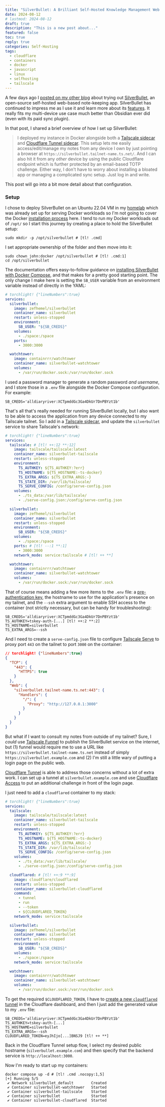 ```yaml
---
title: "SilverBullet: A Brilliant Self-Hosted Knowledge Management Web App"
date: 2024-08-12
# lastmod: 2024-08-12
draft: true
description: "This is a new post about..."
featured: false
toc: true
reply: true
categories: Self-Hosting
tags:
  - cloudflare
  - containers
  - docker
  - javascript
  - linux
  - selfhosting
  - tailscale
---
```


A few days ago I [posted on my other blog](https://srsbsns.lol/is-silverbullet-the-note-keeping-silver-bullet/) about trying out [SilverBullet](https://silverbullet.md), an open-source self-hosted web-based note-keeping app. SilverBullet has continued to impress me as I use it and learn more about its [features](https://silverbullet.md/SilverBullet@1992). It really fits my multi-device use case much better than Obsidian ever did (even with its paid sync plugin).

In that post, I shared a brief overview of how I set up SilverBullet:

> I deployed my instance in Docker alongside both a [Tailscale sidecar](/tailscale-serve-docker-compose-sidecar/) and [Cloudflare Tunnel sidecar](/publish-services-cloudflare-tunnel/). This setup lets me easily access/edit/manage my notes from any device I own by just pointing a browser at `https://silverbullet.tailnet-name.ts.net/`. And I can also hit it from any *other* device by using the public Cloudflare endpoint which is further protected by an email-based TOTP challenge. Either way, I don't have to worry about installing a bloated app or managing a complicated sync setup. Just log in and write.

This post will go into a bit more detail about that configuration.

### Setup
I chose to deploy SilverBullet on an Ubuntu 22.04 VM in my [homelab](/homelab/) which was already set up for serving Docker workloads so I'm not going to cover the Docker [installation process](https://docs.docker.com/engine/install/ubuntu/) here. I tend to run my Docker workloads out of `/opt/` so I start this journey by creating a place to hold the SilverBullet setup:

```shell
sudo mkdir -p /opt/silverbullet # [tl! .cmd]
```

I set appropriate ownership of the folder and then move into it:

```shell
sudo chown john:docker /opt/silverbullet # [tl! .cmd:1]
cd /opt/silverbullet
```

The documentation offers easy-to-follow guidance on [installing SilverBullet with Docker Compose](https://silverbullet.md/Install/Docker), and that makes for a pretty good starting point. The only change I make here is setting the `SB_USER` variable from an environment variable instead of directly in the YAML:

```yaml
# torchlight! {"lineNumbers":true}
services:
  silverbullet:
    image: zefhemel/silverbullet
    container_name: silverbullet
    restart: unless-stopped
    environment:
      SB_USER: "${SB_CREDS}"
    volumes:
      - ./space:/space
    ports:
      - 3000:3000

  watchtower:
    image: containrrr/watchtower
    container_name: silverbullet-watchtower
    volumes:
      - /var/run/docker.sock:/var/run/docker.sock
```

I used a password manager to generate a random password *and username*, and I store those in a `.env` file alongside the Docker Compose configuration. For example:

```text
SB_CREDS='alldiaryriver:XCTpmddGc3Ga4DkUr7DnPBYzt1b'
```

That's all that's really needed for running SilverBullet locally, but I also want to be able to access the application from any device connected to my Tailscale tailnet. So I add in a [Tailscale sidecar](/tailscale-serve-docker-compose-sidecar/#compose-configuration), and update the `silverbullet` service to share Tailscale's network:

```yaml
# torchlight! {"lineNumbers":true}
services:
  tailscale: # [tl! ++:12 **:12]
    image: tailscale/tailscale:latest
    container_name: silverbullet-tailscale
    restart: unless-stopped
    environment:
      TS_AUTHKEY: ${TS_AUTHKEY:?err}
      TS_HOSTNAME: ${TS_HOSTNAME:-ts-docker}
      TS_EXTRA_ARGS: ${TS_EXTRA_ARGS:-}
      TS_STATE_DIR: /var/lib/tailscale/
      TS_SERVE_CONFIG: /config/serve-config.json
    volumes:
      - ./ts_data:/var/lib/tailscale/
      - ./serve-config.json:/config/serve-config.json

  silverbullet:
    image: zefhemel/silverbullet
    container_name: silverbullet
    restart: unless-stopped
    environment:
      SB_USER: "${SB_CREDS}"
    volumes:
      - ./space:/space
    ports: # [tl! --:1 **:1]
      - 3000:3000
    network_mode: service:tailscale # [tl! ++ **]

  watchtower:
    image: containrrr/watchtower
    container_name: silverbullet-watchtower
    volumes:
      - /var/run/docker.sock:/var/run/docker.sock
```

That of course means adding a few more items to the `.env` file: a [pre-authentication key](https://tailscale.com/kb/1085/auth-keys), the hostname to use for the application's presence on my tailnet, and the `--ssh` extra argument to enable SSH access to the container (not strictly necessary, but can be handy for troubleshooting):

```text
SB_CREDS='alldiaryriver:XCTpmddGc3Ga4DkUr7DnPBYzt1b'
TS_AUTHKEY=tskey-auth-[...] [tl! ++:2 **:2]
TS_HOSTNAME=silverbullet
TS_EXTRA_ARGS=--ssh
```

And I need to create a `serve-config.json` file to configure [Tailscale Serve](/tailscale-ssh-serve-funnel/#tailscale-serve) to proxy port `443` on the tailnet to port `3000` on the container:

```json
// torchlight! {"lineNumbers":true}
{
  "TCP": {
    "443": {
      "HTTPS": true
    }
  },
  "Web": {
    "silverbullet.tailnet-name.ts.net:443": {
      "Handlers": {
        "/": {
          "Proxy": "http://127.0.0.1:3000"
        }
      }
    }
  }
}
```

But what if I want to consult my notes from outside of my tailnet? Sure, I *could* use [Tailscale Funnel](/tailscale-ssh-serve-funnel/#tailscale-funnel) to publish the SilverBullet service on the internet, but (1) funnel would require me to use a URL like `https://silverbullet.tailnet-name.ts.net` instead of simply `https://silverbullet.example.com` and (2) I'm still a little wary of putting a login page on the public web.

[Cloudflare Tunnel](/publish-services-cloudflare-tunnel/) is able to address those concerns without a lot of extra work. I can set up a tunnel at `silverbullet.example.com` and use [Cloudflare Access](https://developers.cloudflare.com/cloudflare-one/applications/configure-apps/) to put an additional challenge in front of the login page.

I just need to add a `cloudflared` container to my stack:

```yaml
# torchlight! {"lineNumbers":true}
services:
  tailscale:
    image: tailscale/tailscale:latest
    container_name: silverbullet-tailscale
    restart: unless-stopped
    environment:
      TS_AUTHKEY: ${TS_AUTHKEY:?err}
      TS_HOSTNAME: ${TS_HOSTNAME:-ts-docker}
      TS_EXTRA_ARGS: ${TS_EXTRA_ARGS:-}
      TS_STATE_DIR: /var/lib/tailscale/
      TS_SERVE_CONFIG: /config/serve-config.json
    volumes:
      - ./ts_data:/var/lib/tailscale/
      - ./serve-config.json:/config/serve-config.json

  cloudflared: # [tl! ++:9 **:9]
    image: cloudflare/cloudflared
    restart: unless-stopped
    container_name: silverbullet-cloudflared
    command:
      - tunnel
      - run
      - --token
      - ${CLOUDFLARED_TOKEN}
    network_mode: service:tailscale

  silverbullet:
    image: zefhemel/silverbullet
    container_name: silverbullet
    restart: unless-stopped
    environment:
      SB_USER: "${SB_CREDS}"
    volumes:
      - ./space:/space
    network_mode: service:tailscale

  watchtower:
    image: containrrr/watchtower
    container_name: silverbullet-watchtower
    volumes:
      - /var/run/docker.sock:/var/run/docker.sock
```

To get the required `$CLOUDFLARED_TOKEN`, I have to [create a new `cloudflared` tunnel](https://developers.cloudflare.com/cloudflare-one/connections/connect-networks/get-started/create-remote-tunnel/) in the Cloudflare dashboard, and then I just add the generated value to my `.env` file:

```text
SB_CREDS='alldiaryriver:XCTpmddGc3Ga4DkUr7DnPBYzt1b'
TS_AUTHKEY=tskey-auth-[...]
TS_HOSTNAME=silverbullet
TS_EXTRA_ARGS=--ssh
CLOUDFLARED_TOKEN=eyJhIjo[...]BNSJ9 [tl! ++ **]
```

Back in the Cloudflare Tunnel setup flow, I select my desired public hostname (`silverbullet.example.com`) and then specify that the backend service is `http://localhost:3000`.

Now I'm ready to start up my containers:

```shell
docker compose up -d # [tl! .cmd .nocopy:1,5]
[+] Running 5/5
 ✔ Network silverbullet_default        Created
 ✔ Container silverbullet-watchtower   Started
 ✔ Container silverbullet-tailscale    Started
 ✔ Container silverbullet              Started
 ✔ Container silverbullet-cloudflared  Started
```

